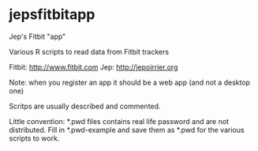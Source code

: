 jepsfitbitapp
=============

Jep's Fitbit "app"

Various R scripts to read data from Fitbit trackers

Fitbit: http://www.fitbit.com
Jep: http://jepoirrier.org

Note: when you register an app it should be a web app (and not a desktop one)

Scritps are usually described and commented.

Little convention: *.pwd files contains real life password and are not distributed.
Fill in *.pwd-example and save them as *.pwd for the various scripts to work.